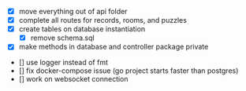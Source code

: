 - [x] move everything out of api folder
- [x] complete all routes for records, rooms, and puzzles
- [x] create tables on database instantiation
  - [x] remove schema.sql
- [x] make methods in database and controller package private
- [] use logger instead of fmt
- [] fix docker-compose issue (go project starts faster than postgres)
- [] work on websocket connection